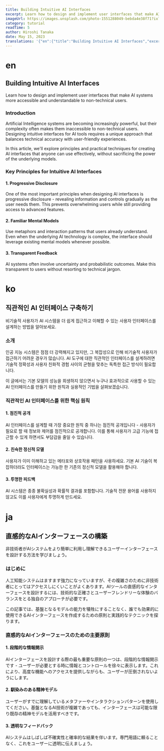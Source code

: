 ```yaml
---
title: Building Intuitive AI Interfaces
excerpt: Learn how to design and implement user interfaces that make AI systems more accessible and understandable to non-technical users.
imageUrl: https://images.unsplash.com/photo-1551288049-bebda4e38f71?ixlib=rb-4.0.3&ixid=MnwxMjA3fDB8MHxwaG90by1wYWdlfHx8fGVufDB8fHx8&auto=format&fit=crop&w=800&h=400
category: tutorial
readTime: 5
author: Hiroshi Tanaka
date: May 15, 2023
translations: '{"en":{"title":"Building Intuitive AI Interfaces","excerpt":"Learn how to design user interfaces that make AI systems more accessible and understandable to non-technical users."},"ko":{"title":"직관적인 AI 인터페이스 구축하기","excerpt":"비기술적 사용자가 AI 시스템을 더 쉽게 접근하고 이해할 수 있는 사용자 인터페이스를 설계하는 방법을 알아보세요."},"ja":{"title":"直感的なAIインターフェースの構築","excerpt":"非技術者がAIシステムをより簡単に利用し理解できるユーザーインターフェースを設計する方法を学びましょう。"}}'
---
```


# en

## Building Intuitive AI Interfaces

Learn how to design and implement user interfaces that make AI systems more accessible and understandable to non-technical users.

### Introduction

Artificial Intelligence systems are becoming increasingly powerful, but their complexity often makes them inaccessible to non-technical users. Designing intuitive interfaces for AI tools requires a unique approach that balances technical accuracy with user-friendly experiences.

In this article, we'll explore principles and practical techniques for creating AI interfaces that anyone can use effectively, without sacrificing the power of the underlying models.

### Key Principles for Intuitive AI Interfaces

#### 1. Progressive Disclosure

One of the most important principles when designing AI interfaces is progressive disclosure - revealing information and controls gradually as the user needs them. This prevents overwhelming users while still providing access to advanced features.

#### 2. Familiar Mental Models

Use metaphors and interaction patterns that users already understand. Even when the underlying AI technology is complex, the interface should leverage existing mental models whenever possible.

#### 3. Transparent Feedback

AI systems often involve uncertainty and probabilistic outcomes. Make this transparent to users without resorting to technical jargon.

# ko

## 직관적인 AI 인터페이스 구축하기

비기술적 사용자가 AI 시스템을 더 쉽게 접근하고 이해할 수 있는 사용자 인터페이스를 설계하는 방법을 알아보세요.

### 소개

인공 지능 시스템은 점점 더 강력해지고 있지만, 그 복잡성으로 인해 비기술적 사용자가 접근하기 어려운 경우가 많습니다. AI 도구에 대한 직관적인 인터페이스를 설계하려면 기술적 정확성과 사용자 친화적 경험 사이의 균형을 맞추는 독특한 접근 방식이 필요합니다.

이 글에서는 기본 모델의 성능을 희생하지 않으면서 누구나 효과적으로 사용할 수 있는 AI 인터페이스를 만들기 위한 원칙과 실용적인 기법을 살펴보겠습니다.

### 직관적인 AI 인터페이스를 위한 핵심 원칙

#### 1. 점진적 공개

AI 인터페이스를 설계할 때 가장 중요한 원칙 중 하나는 점진적 공개입니다 - 사용자가 필요로 할 때 정보와 제어를 점진적으로 공개합니다. 이를 통해 사용자가 고급 기능에 접근할 수 있게 하면서도 부담감을 줄일 수 있습니다.

#### 2. 친숙한 정신적 모델

사용자가 이미 이해하고 있는 메타포와 상호작용 패턴을 사용하세요. 기본 AI 기술이 복잡하더라도 인터페이스는 가능한 한 기존의 정신적 모델을 활용해야 합니다.

#### 3. 투명한 피드백

AI 시스템은 종종 불확실성과 확률적 결과를 포함합니다. 기술적 전문 용어를 사용하지 않고도 이를 사용자에게 투명하게 만드세요.

# ja

## 直感的なAIインターフェースの構築

非技術者がAIシステムをより簡単に利用し理解できるユーザーインターフェースを設計する方法を学びましょう。

### はじめに

人工知能システムはますます強力になっていますが、その複雑さのために非技術者にとってはアクセスしにくいことがよくあります。AIツールの直感的なインターフェースを設計するには、技術的な正確さとユーザーフレンドリーな体験のバランスをとる独自のアプローチが必要です。

この記事では、基盤となるモデルの能力を犠牲にすることなく、誰でも効果的に使用できるAIインターフェースを作成するための原則と実践的なテクニックを探ります。

### 直感的なAIインターフェースのための主要原則

#### 1. 段階的な情報開示

AIインターフェースを設計する際の最も重要な原則の一つは、段階的な情報開示です - ユーザーが必要とする時に情報とコントロールを徐々に表示します。これにより、高度な機能へのアクセスを提供しながらも、ユーザーが圧倒されないようにします。

#### 2. 馴染みのある精神モデル

ユーザーがすでに理解しているメタファーやインタラクションパターンを使用してください。基盤となるAI技術が複雑であっても、インターフェースは可能な限り既存の精神モデルを活用すべきです。

#### 3. 透明なフィードバック

AIシステムはしばしば不確実性と確率的な結果を伴います。専門用語に頼ることなく、これをユーザーに透明に伝えましょう。